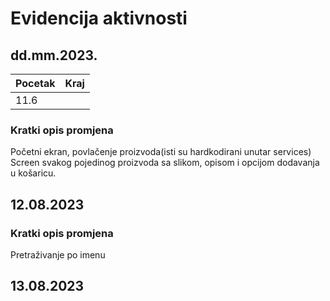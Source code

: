 # Evidencija aktivnosti
## dd.mm.2023.
Pocetak | Kraj
------- | ----
11.6  | 
### Kratki opis promjena
Početni ekran, povlačenje proizvoda(isti su hardkodirani unutar services)
Screen svakog pojedinog proizvoda sa slikom, opisom i opcijom dodavanja u košaricu.

## 12.08.2023
### Kratki opis promjena
Pretraživanje po imenu 

## 13.08.2023